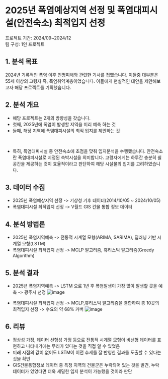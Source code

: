 # 2025년 폭염예상지역 선정 및 폭염대피시설(안전숙소) 최적입지 선정
프로젝트 기간: 2024/09~2024/12 <br> 
팀 구성: 1인 프로젝트

## 1. 분석 목표
2024년 기록적인 폭염 이후 인명피해와 관련한 기사를 접했습니다. 이들중 대부분은 55세 이상의 고령자 즉, 폭염취약계층이었습니다. 이들에게 현실적인 대안을 제안해보고자 해당 프로젝트를 기획했습니다.

## 2. 분석 개요
- 해당 프로젝트는 2개의 방향성을 갖습니다.
- 첫째, 2025년에 폭염이 발생할 지역을 미리 예측 하는 것
- 둘째, 해당 지역에 폭염대피시설의 최적 입지를 제안하는 것
<br>

- 특히, 폭염대피시설 중 안전숙소에 초점을 맞춰 입지분석을 수행했습니다. 안전숙소란 폭염대피시설로 지정된 숙박시설을 의미합니다. 고령자에게는 하루간 충분히 쉴 공간을 제공하는 것이 효율적이라고 판단하여 해당 시설물의 입지를 고려하였습니다.

## 3. 데이터 수집
- 2025년 폭염예상지역 선정 -> 기상청 기후 데이터(2014/10/05 ~ 2024/10/05)
- 폭염대피시설 최적입지 선정 -> V월드 GIS 건물 통합 정보 데이터

## 4. 분석 방법론
- 2025년 폭염지역예측 -> 전통적 시계열 모형(ARIMA, SARIMA), 딥러닝 기반 시계열 모형(LSTM)
- 폭염대피시설 최적입지 선정 -> MCLP 알고리즘, 휴리스틱 알고리즘(Greedy Algorithm)

## 5. 분석 결과
- 2025년 폭염지역예측 -> LSTM 으로 1년 후 폭염발생이 가장 많이 발생할 곳을 예측 -> 광주시 선정
![image](https://github.com/user-attachments/assets/c7ddfb46-fb7c-4cdd-94d4-80b8d6369d94)

- 폭염대피시설 최적입지 선정 -> MCLP,휴리스틱 알고리즘을 결합하여 총 10곳의 최적입지 선정 -> 수요의 약 68% 커버
![image](https://github.com/user-attachments/assets/100bdd83-d0cf-4e3f-829f-69afff0f0215)

## 6. 리뷰
- 정상성 가정, 데이터 선형성 가정 등으로 전통적 시계열 모형이 비선형 데이터를 표현하고 나타내기에는 무리가 있다는 것을 직접 알 수 있었음
- 미래 시점의 값이 없어도 LSTM이 이전 추세를 잘 반영한 결과를 도출할 수 있다는 것을 확인
- GIS건물통합정보 데이터 중 특정 지역의 건물군은 누락되어 있는 것을 발견, 누락 데이터가 있었다면 더욱 세밀한 입지 분석이 가능했을 것이라 판단
